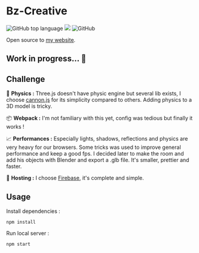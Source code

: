 # Bz-Creative

![GitHub top language](https://img.shields.io/github/languages/top/sboez/Bz-Creative) <img src="https://img.shields.io/badge/three.js-r116-orange"> ![GitHub](https://img.shields.io/github/license/sboez/Bz-Creative)


Open source to [my website](sandra.boez.fr).

## Work in progress... :construction:


## Challenge 

:rocket: **Physics :** Three.js doesn't have physic engine but several lib exists, I choose [cannon.js](https://github.com/schteppe/cannon.js) for its simplicity compared to others. Adding physics to a 3D model is tricky.

:package: **Webpack :** I'm not familiary with this yet, config was tedious but finally it works !

:chart_with_upwards_trend: **Performances :** Especially lights, shadows, reflections and physics are very heavy for our browsers. Some tricks was used to improve general performance and keep a good fps. I decided later to make the room and add his objects with Blender and export a .glb file. It's smaller, prettier and faster.

:robot: **Hosting :** I choose [Firebase](https://firebase.google.com/), it's complete and simple.


## Usage

Install dependencies :
```
npm install
```

Run local server :
```
npm start
```

